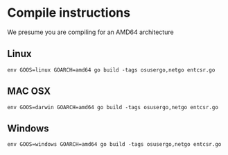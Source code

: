 # Compile instructions

We presume you are compiling for an AMD64 architecture

## Linux

`env GOOS=linux GOARCH=amd64 go build -tags osusergo,netgo entcsr.go`

## MAC OSX

`env GOOS=darwin GOARCH=amd64 go build -tags osusergo,netgo entcsr.go`

## Windows

`env GOOS=windows GOARCH=amd64 go build -tags osusergo,netgo entcsr.go`